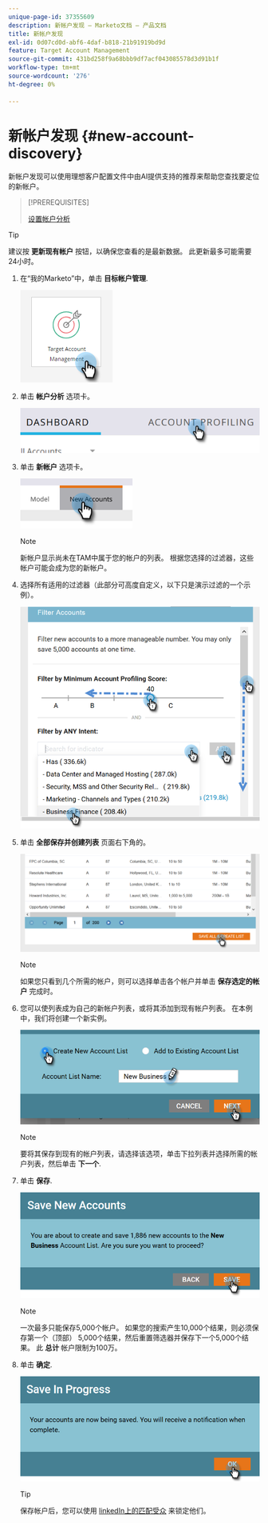 ```yaml
---
unique-page-id: 37355609
description: 新帐户发现 — Marketo文档 — 产品文档
title: 新帐户发现
exl-id: 0d07cd0d-abf6-4daf-b818-21b91919bd9d
feature: Target Account Management
source-git-commit: 431bd258f9a68bbb9df7acf043085578d3d91b1f
workflow-type: tm+mt
source-wordcount: '276'
ht-degree: 0%

---
```


# 新帐户发现 {#new-account-discovery}

新帐户发现可以使用理想客户配置文件中由AI提供支持的推荐来帮助您查找要定位的新帐户。

>[!PREREQUISITES]
>
>[设置帐户分析](/help/marketo/product-docs/target-account-management/account-profiling/setting-up-account-profiling.md)

>[!TIP]
>
>建议按 **更新现有帐户** 按钮，以确保您查看的是最新数据。 此更新最多可能需要24小时。

1. 在“我的Marketo”中，单击 **目标帐户管理**.

   ![](assets/new-account-discovery-1.png)

1. 单击 **帐户分析** 选项卡。

   ![](assets/two-2.png)

1. 单击 **新帐户** 选项卡。

   ![](assets/three-1.png)

   >[!NOTE]
   >
   >新帐户显示尚未在TAM中属于您的帐户的列表。 根据您选择的过滤器，这些帐户可能会成为您的新帐户。

1. 选择所有适用的过滤器（此部分可高度自定义，以下只是演示过滤的一个示例）。

   ![](assets/four-1.png)

1. 单击 **全部保存并创建列表** 页面右下角的。

   ![](assets/five-1.png)

   >[!NOTE]
   >
   >如果您只看到几个所需的帐户，则可以选择单击各个帐户并单击 **保存选定的帐户** 完成时。

1. 您可以使列表成为自己的新帐户列表，或将其添加到现有帐户列表。 在本例中，我们将创建一个新实例。

   ![](assets/six-1.png)

   >[!NOTE]
   >
   >要将其保存到现有的帐户列表，请选择该选项，单击下拉列表并选择所需的帐户列表，然后单击 **下一个**.

1. 单击 **保存**.

   ![](assets/seven-1.png)

   >[!NOTE]
   >
   >一次最多只能保存5,000个帐户。 如果您的搜索产生10,000个结果，则必须保存第一个（顶部） 5,000个结果，然后重置筛选器并保存下一个5,000个结果。 此 **总计** 帐户限制为100万。

1. 单击 **确定**.

   ![](assets/eight.png)

   >[!TIP]
   >
   >保存帐户后，您可以使用 [linkedIn上的匹配受众](/help/marketo/product-docs/target-account-management/target/create-an-account-matched-audience-on-linkedin.md) 来锁定他们。
